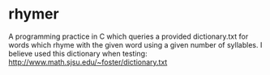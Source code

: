 # rhymer
A programming practice in C which queries a provided dictionary.txt for words which rhyme with the given word using a given number of syllables.
I believe used this dictionary when testing: http://www.math.sjsu.edu/~foster/dictionary.txt
